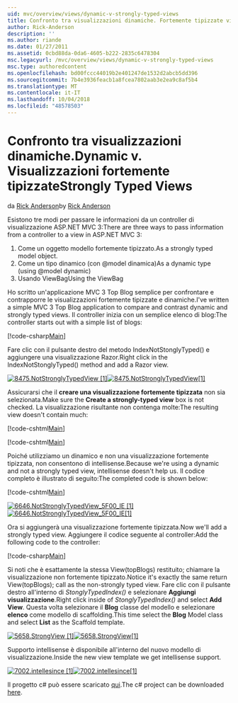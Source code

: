 ```yaml
---
uid: mvc/overview/views/dynamic-v-strongly-typed-views
title: Confronto tra visualizzazioni dinamiche. Fortemente tipizzate viste | Microsoft Docs
author: Rick-Anderson
description: ''
ms.author: riande
ms.date: 01/27/2011
ms.assetid: 0cbd88da-0da6-4605-b222-2835c6478304
msc.legacyurl: /mvc/overview/views/dynamic-v-strongly-typed-views
msc.type: authoredcontent
ms.openlocfilehash: bd00fccc44019b2e401247de1532d2abcb5dd396
ms.sourcegitcommit: 7b4e3936feacb1a8fcea7802aab3e2ea9c8af5b4
ms.translationtype: MT
ms.contentlocale: it-IT
ms.lasthandoff: 10/04/2018
ms.locfileid: "48578503"
---
```

<a name="dynamic-v-strongly-typed-views"></a><span data-ttu-id="d0035-103">Confronto tra visualizzazioni dinamiche.</span><span class="sxs-lookup"><span data-stu-id="d0035-103">Dynamic v.</span></span> <span data-ttu-id="d0035-104">Visualizzazioni fortemente tipizzate</span><span class="sxs-lookup"><span data-stu-id="d0035-104">Strongly Typed Views</span></span>
====================
<span data-ttu-id="d0035-105">da [Rick Anderson]((https://twitter.com/RickAndMSFT))</span><span class="sxs-lookup"><span data-stu-id="d0035-105">by [Rick Anderson]((https://twitter.com/RickAndMSFT))</span></span>

<span data-ttu-id="d0035-106">Esistono tre modi per passare le informazioni da un controller di visualizzazione ASP.NET MVC 3:</span><span class="sxs-lookup"><span data-stu-id="d0035-106">There are three ways to pass information from a controller to a view in ASP.NET MVC 3:</span></span>

1. <span data-ttu-id="d0035-107">Come un oggetto modello fortemente tipizzato.</span><span class="sxs-lookup"><span data-stu-id="d0035-107">As a strongly typed model object.</span></span>
2. <span data-ttu-id="d0035-108">Come un tipo dinamico (con @model dinamica)</span><span class="sxs-lookup"><span data-stu-id="d0035-108">As a dynamic type (using @model dynamic)</span></span>
3. <span data-ttu-id="d0035-109">Usando ViewBag</span><span class="sxs-lookup"><span data-stu-id="d0035-109">Using the ViewBag</span></span>

<span data-ttu-id="d0035-110">Ho scritto un'applicazione MVC 3 Top Blog semplice per confrontare e contrapporre le visualizzazioni fortemente tipizzate e dinamiche.</span><span class="sxs-lookup"><span data-stu-id="d0035-110">I've written a simple MVC 3 Top Blog application to compare and contrast dynamic and strongly typed views.</span></span> <span data-ttu-id="d0035-111">Il controller inizia con un semplice elenco di blog:</span><span class="sxs-lookup"><span data-stu-id="d0035-111">The controller starts out with a simple list of blogs:</span></span>

[!code-csharp[Main](dynamic-v-strongly-typed-views/samples/sample1.cs)]

<span data-ttu-id="d0035-112">Fare clic con il pulsante destro del metodo IndexNotStonglyTyped() e aggiungere una visualizzazione Razor.</span><span class="sxs-lookup"><span data-stu-id="d0035-112">Right click in the IndexNotStonglyTyped() method and add a Razor view.</span></span>

<span data-ttu-id="d0035-113">[![8475.NotStronglyTypedView [1]](dynamic-v-strongly-typed-views/_static/image2.png)](dynamic-v-strongly-typed-views/_static/image1.png)</span><span class="sxs-lookup"><span data-stu-id="d0035-113">[![8475.NotStronglyTypedView[1]](dynamic-v-strongly-typed-views/_static/image2.png)](dynamic-v-strongly-typed-views/_static/image1.png)</span></span>

<span data-ttu-id="d0035-114">Assicurarsi che il **creare una visualizzazione fortemente tipizzata** non sia selezionata.</span><span class="sxs-lookup"><span data-stu-id="d0035-114">Make sure the **Create a strongly-typed view** box is not checked.</span></span> <span data-ttu-id="d0035-115">La visualizzazione risultante non contenga molte:</span><span class="sxs-lookup"><span data-stu-id="d0035-115">The resulting view doesn't contain much:</span></span>

[!code-cshtml[Main](dynamic-v-strongly-typed-views/samples/sample2.cshtml)]

[!code-cshtml[Main](dynamic-v-strongly-typed-views/samples/sample3.cshtml)]

<span data-ttu-id="d0035-116">Poiché utilizziamo un dinamico e non una visualizzazione fortemente tipizzata, non consentono di intellisense.</span><span class="sxs-lookup"><span data-stu-id="d0035-116">Because we're using a dynamic and not a strongly typed view, intellisense doesn't help us.</span></span> <span data-ttu-id="d0035-117">Il codice completo è illustrato di seguito:</span><span class="sxs-lookup"><span data-stu-id="d0035-117">The completed code is shown below:</span></span>

[!code-cshtml[Main](dynamic-v-strongly-typed-views/samples/sample4.cshtml)]

<span data-ttu-id="d0035-118">[![6646.NotStronglyTypedView_5F00_IE [1]](dynamic-v-strongly-typed-views/_static/image4.png)](dynamic-v-strongly-typed-views/_static/image3.png)</span><span class="sxs-lookup"><span data-stu-id="d0035-118">[![6646.NotStronglyTypedView_5F00_IE[1]](dynamic-v-strongly-typed-views/_static/image4.png)](dynamic-v-strongly-typed-views/_static/image3.png)</span></span>

<span data-ttu-id="d0035-119">Ora si aggiungerà una visualizzazione fortemente tipizzata.</span><span class="sxs-lookup"><span data-stu-id="d0035-119">Now we'll add a strongly typed view.</span></span> <span data-ttu-id="d0035-120">Aggiungere il codice seguente al controller:</span><span class="sxs-lookup"><span data-stu-id="d0035-120">Add the following code to the controller:</span></span>

[!code-csharp[Main](dynamic-v-strongly-typed-views/samples/sample5.cs)]


<span data-ttu-id="d0035-121">Si noti che è esattamente la stessa View(topBlogs) restituito; chiamare la visualizzazione non fortemente tipizzato.</span><span class="sxs-lookup"><span data-stu-id="d0035-121">Notice it's exactly the same return View(topBlogs); call as the non-strongly typed view.</span></span> <span data-ttu-id="d0035-122">Fare clic con il pulsante destro all'interno di *StonglyTypedIndex()* e selezionare **Aggiungi visualizzazione**.</span><span class="sxs-lookup"><span data-stu-id="d0035-122">Right click inside of *StonglyTypedIndex()* and select **Add View**.</span></span> <span data-ttu-id="d0035-123">Questa volta selezionare il **Blog** classe del modello e selezionare **elenco** come modello di scaffolding.</span><span class="sxs-lookup"><span data-stu-id="d0035-123">This time select the **Blog** Model class and select **List** as the Scaffold template.</span></span>

<span data-ttu-id="d0035-124">[![5658.StrongView [1]](dynamic-v-strongly-typed-views/_static/image6.png)](dynamic-v-strongly-typed-views/_static/image5.png)</span><span class="sxs-lookup"><span data-stu-id="d0035-124">[![5658.StrongView[1]](dynamic-v-strongly-typed-views/_static/image6.png)](dynamic-v-strongly-typed-views/_static/image5.png)</span></span>

<span data-ttu-id="d0035-125">Supporto intellisense è disponibile all'interno del nuovo modello di visualizzazione.</span><span class="sxs-lookup"><span data-stu-id="d0035-125">Inside the new view template we get intellisense support.</span></span>

<span data-ttu-id="d0035-126">[![7002.intellesince [1]](dynamic-v-strongly-typed-views/_static/image8.png)](dynamic-v-strongly-typed-views/_static/image7.png)</span><span class="sxs-lookup"><span data-stu-id="d0035-126">[![7002.intellesince[1]](dynamic-v-strongly-typed-views/_static/image8.png)](dynamic-v-strongly-typed-views/_static/image7.png)</span></span>

<span data-ttu-id="d0035-127">Il progetto c# può essere scaricato [qui](https://blogs.msdn.com/cfs-file.ashx/__key/CommunityServer-Blogs-Components-WeblogFiles/00-00-01-11-73-SSMS/1817.Mvc3ViewDemo.zip).</span><span class="sxs-lookup"><span data-stu-id="d0035-127">The c# project can be downloaded [here](https://blogs.msdn.com/cfs-file.ashx/__key/CommunityServer-Blogs-Components-WeblogFiles/00-00-01-11-73-SSMS/1817.Mvc3ViewDemo.zip).</span></span>

